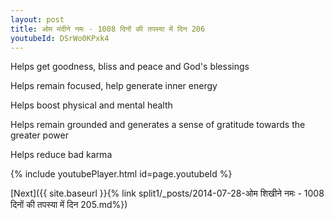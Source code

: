 ```yaml
---
layout: post
title: ओम मंदीने नमः - 1008 दिनों की तपस्या में दिन 206
youtubeId: DSrWo0KPxk4
---
```

 
 
Helps get goodness, bliss and peace and God's blessings
 
Helps remain focused, help generate inner energy 
 
Helps boost physical and mental health 
 
Helps remain grounded and generates a sense of gratitude towards the greater power 
 
Helps reduce bad karma
 
 
 
 


{% include youtubePlayer.html id=page.youtubeId %}
 
[Next]({{ site.baseurl }}{% link  split1/_posts/2014-07-28-ओम शिखीने नमः - 1008 दिनों की तपस्या में दिन 205.md%})
 
